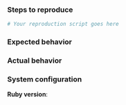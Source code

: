 ### Steps to reproduce

```ruby
# Your reproduction script goes here
```

### Expected behavior
<!-- Tell us what should happen -->

### Actual behavior
<!-- Tell us what happens instead -->

### System configuration

**Ruby version**:

